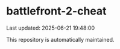# battlefront-2-cheat

Last updated: 2025-06-21 19:48:00

This repository is automatically maintained.
